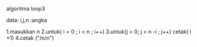 algoritma loop3

data:
i,j,n :angka

1.masukkan n
2.untuk( i = 0 ; i < n ; i++)
3.untuk(j = 0; j < n -i ; j++) cetak( i +1)
4.cetak ("/n/n")